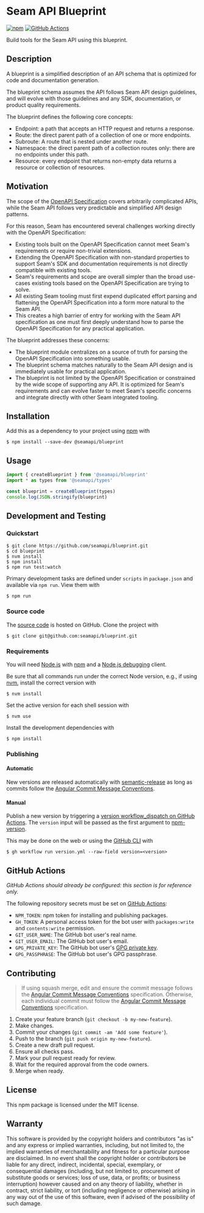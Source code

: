 # Seam API Blueprint

[![npm](https://img.shields.io/npm/v/@seamapi/blueprint.svg)](https://www.npmjs.com/package/@seamapi/blueprint)
[![GitHub Actions](https://github.com/seamapi/blueprint/actions/workflows/check.yml/badge.svg)](https://github.com/seamapi/blueprint/actions/workflows/check.yml)

Build tools for the Seam API using this blueprint.

## Description

A blueprint is a simplified description of an API schema that is optimized for code and documentation generation.

The blueprint schema assumes the API follows Seam API design guidelines,
and will evolve with those guidelines and any SDK, documentation, or product quality requirements.

The blueprint defines the following core concepts:

- Endpoint: a path that accepts an HTTP request and returns a response.
- Route: the direct parent path of a collection of one or more endpoints.
- Subroute: A route that is nested under another route.
- Namespace: the direct parent path of a collection routes only: there are no endpoints under this path.
- Resource: every endpoint that returns non-empty data returns a resource or collection of resources.

## Motivation

The scope of the [OpenAPI Specification](https://swagger.io/specification/) covers arbitrarily complicated APIs,
while the Seam API follows very predictable and simplified API design patterns.

For this reason, Seam has encountered several challenges working directly with the OpenAPI Specification:

- Existing tools built on the OpenAPI Specification cannot meet Seam's requirements or require non-trivial extensions.
- Extending the OpenAPI Specification with non-standard properties to support Seam's SDK and documentation requirements
  is not directly compatible with existing tools.
- Seam's requirements and scope are overall simpler than the broad use-cases existing tools based on the OpenAPI Specification are trying to solve.
- All existing Seam tooling must first expend duplicated effort parsing and flattening the OpenAPI Specification into a form more natural to the Seam API.
- This creates a high barrier of entry for working with the Seam API specification as one must first deeply understand how to parse the OpenAPI Specification for any practical application.

The blueprint addresses these concerns:

- The blueprint module centralizes on a source of truth for parsing the OpenAPI Specification into something usable.
- The blueprint schema matches naturally to the Seam API design and is immediately usable for practical application.
- The blueprint is not limited by the OpenAPI Specification or constrained by the wide scope of supporting any API.
  It is optimized for Seam's requirements and can evolve faster to meet Seam's specific concerns and integrate directly with other Seam integrated tooling.

## Installation

Add this as a dependency to your project using [npm] with

```
$ npm install --save-dev @seamapi/blueprint
```

[npm]: https://www.npmjs.com/

## Usage

```ts
import { createBlueprint } from '@seamapi/blueprint'
import * as types from '@seamapi/types'

const blueprint = createBlueprint(types)
console.log(JSON.stringify(blueprint)
```

## Development and Testing

### Quickstart

```
$ git clone https://github.com/seamapi/blueprint.git
$ cd blueprint
$ nvm install
$ npm install
$ npm run test:watch
```

Primary development tasks are defined under `scripts` in `package.json`
and available via `npm run`.
View them with

```
$ npm run
```

### Source code

The [source code] is hosted on GitHub.
Clone the project with

```
$ git clone git@github.com:seamapi/blueprint.git
```

[source code]: https://github.com/seamapi/blueprint

### Requirements

You will need [Node.js] with [npm] and a [Node.js debugging] client.

Be sure that all commands run under the correct Node version, e.g.,
if using [nvm], install the correct version with

```
$ nvm install
```

Set the active version for each shell session with

```
$ nvm use
```

Install the development dependencies with

```
$ npm install
```

[Node.js]: https://nodejs.org/
[Node.js debugging]: https://nodejs.org/en/docs/guides/debugging-getting-started/
[npm]: https://www.npmjs.com/
[nvm]: https://github.com/creationix/nvm

### Publishing

#### Automatic

New versions are released automatically with [semantic-release]
as long as commits follow the [Angular Commit Message Conventions].

[Angular Commit Message Conventions]: https://semantic-release.gitbook.io/semantic-release/#commit-message-format
[semantic-release]: https://semantic-release.gitbook.io/

#### Manual

Publish a new version by triggering a [version workflow_dispatch on GitHub Actions].
The `version` input will be passed as the first argument to [npm-version].

This may be done on the web or using the [GitHub CLI] with

```
$ gh workflow run version.yml --raw-field version=<version>
```

[GitHub CLI]: https://cli.github.com/
[npm-version]: https://docs.npmjs.com/cli/version
[version workflow_dispatch on GitHub Actions]: https://github.com/seamapi/blueprint/actions?query=workflow%3Aversion

## GitHub Actions

_GitHub Actions should already be configured: this section is for reference only._

The following repository secrets must be set on [GitHub Actions]:

- `NPM_TOKEN`: npm token for installing and publishing packages.
- `GH_TOKEN`: A personal access token for the bot user with
  `packages:write` and `contents:write` permission.
- `GIT_USER_NAME`: The GitHub bot user's real name.
- `GIT_USER_EMAIL`: The GitHub bot user's email.
- `GPG_PRIVATE_KEY`: The GitHub bot user's [GPG private key].
- `GPG_PASSPHRASE`: The GitHub bot user's GPG passphrase.

[GitHub Actions]: https://github.com/features/actions
[GPG private key]: https://github.com/marketplace/actions/import-gpg#prerequisites

## Contributing

> If using squash merge, edit and ensure the commit message follows the [Angular Commit Message Conventions] specification.
> Otherwise, each individual commit must follow the [Angular Commit Message Conventions] specification.

1. Create your feature branch (`git checkout -b my-new-feature`).
2. Make changes.
3. Commit your changes (`git commit -am 'Add some feature'`).
4. Push to the branch (`git push origin my-new-feature`).
5. Create a new draft pull request.
6. Ensure all checks pass.
7. Mark your pull request ready for review.
8. Wait for the required approval from the code owners.
9. Merge when ready.

[Angular Commit Message Conventions]: https://semantic-release.gitbook.io/semantic-release/#commit-message-format

## License

This npm package is licensed under the MIT license.

## Warranty

This software is provided by the copyright holders and contributors "as is" and
any express or implied warranties, including, but not limited to, the implied
warranties of merchantability and fitness for a particular purpose are
disclaimed. In no event shall the copyright holder or contributors be liable for
any direct, indirect, incidental, special, exemplary, or consequential damages
(including, but not limited to, procurement of substitute goods or services;
loss of use, data, or profits; or business interruption) however caused and on
any theory of liability, whether in contract, strict liability, or tort
(including negligence or otherwise) arising in any way out of the use of this
software, even if advised of the possibility of such damage.

